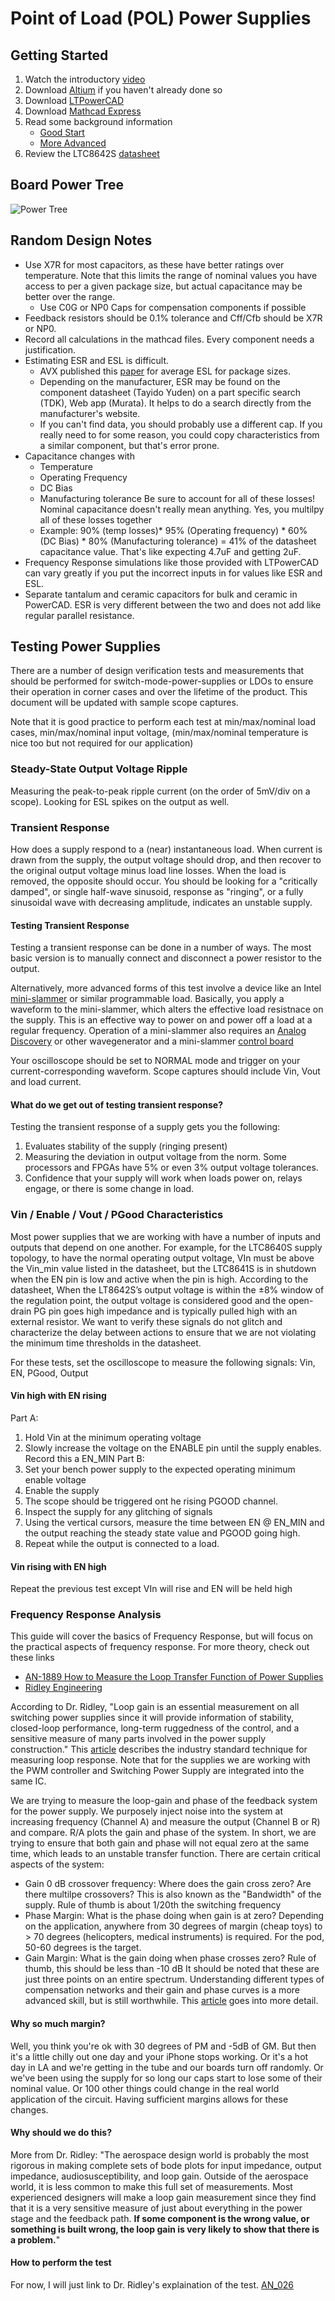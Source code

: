 # Point of Load (POL) Power Supplies
## Getting Started
1. Watch the introductory [video](https://www.youtube.com/watch?v=o5OQcIHKOF0)
2. Download [Altium](www.altium.com) if you haven't already done so
3. Download [LTPowerCAD](http://www.analog.com/en/design-center/ltpowercad.html)
4. Download [Mathcad Express](https://www.ptc.com/en/products/mathcad-express-free-download/install)
5. Read some background information 
   * [Good Start](https://electronicsforu.com/resources/learn-electronics/smps-basics-switched-mode-power-supply)
   * [More Advanced](https://www.onsemi.com/pub/Collateral/SMPSRM-D.PDF)
6. Review the LTC8642S [datasheet](http://www.analog.com/media/en/technical-documentation/data-sheets/lt8642s.pdf)

## Board Power Tree

![Power Tree](https://github.com/badgerloop-software/podiv-altium/blob/master/pdf/LV-Modules-PowerTree.png "Power Tree")

## Random Design Notes

* Use X7R for most capacitors, as these have better ratings over temperature. Note that this limits the range of nominal values you have access to per a given package size, but actual capacitance may be better over the range. 
   * Use C0G or NP0 Caps for compensation components if possible
* Feedback resistors should be 0.1% tolerance and Cff/Cfb should be X7R or NP0.
* Record all calculations in the mathcad files. Every component needs a justification.
* Estimating ESR and ESL is difficult. 
   * AVX published this [paper](https://www.avx.com/docs/techinfo/CeramicCapacitors/parasitc.pdf) for average ESL for package sizes. 
   * Depending on the manufacturer, ESR may be found on the component datasheet (Tayido Yuden) on a part specific search (TDK), Web app (Murata). It helps to do a search directly from the manufacturer's website. 
   * If you can't find data, you should probably use a different cap. If you really need to for some reason, you could copy characteristics from a similar component, but that's error prone.
* Capacitance changes with 
   * Temperature
   * Operating Frequency
   * DC Bias
   * Manufacturing tolerance
Be sure to account for all of these losses! Nominal capacitance doesn't really mean anything. Yes, you multilpy all of these losses together 
   * Example: 90% (temp losses)* 95% (Operating frequency) * 60% (DC Bias) * 80% (Manufacturing tolerance) = 41% of the datasheet capacitance value. That's like expecting 4.7uF and getting 2uF.
* Frequency Response simulations like those provided with LTPowerCAD can vary greatly if you put the incorrect inputs in for values like ESR and ESL. 
* Separate tantalum and ceramic capacitors for bulk and ceramic in PowerCAD. ESR is very different between the two and does not add like regular parallel resistance. 

## Testing Power Supplies

There are a number of design verification tests and measurements that should be performed for switch-mode-power-supplies or LDOs to ensure their operation in corner cases and over the lifetime of the product. This document will be updated with sample scope captures. 

Note that it is good practice to perform each test at min/max/nominal load cases, min/max/nominal input voltage, (min/max/nominal temperature is nice too but not required for our application)

### Steady-State Output Voltage Ripple
Measuring the peak-to-peak ripple current (on the order of 5mV/div on a scope). Looking for ESL spikes on the output as well. 

### Transient Response
How does a supply respond to a (near) instantaneous load. When current is drawn from the supply, the output voltage should drop, and then recover to the original output voltage minus load line losses. When the load is removed, the opposite should occur. You should be looking for a "critically damped", or single half-wave sinusoid, response as "ringing", or a fully sinusoidal wave with decreasing amplitude, indicates an unstable supply.
#### Testing Transient Response
Testing a transient response can be done in a number of ways. The most basic version is to manually connect and disconnect a power resistor to the output. 

Alternatively, more advanced forms of this test involve a device like an Intel [mini-slammer](https://designintools.intel.com/25A_Mini_Slammer_p/q6uj9a00ms25.htm_) or similar programmable load. Basically, you apply a waveform to the mini-slammer, which alters the effective load resistnace on the supply. This is an effective way to power on and power off a load at a regular frequency. Operation of a mini-slammer also requires an [Analog Discovery](https://store.digilentinc.com/analog-discovery-2-100msps-usb-oscilloscope-logic-analyzer-and-variable-power-supply/) or other wavegenerator and a mini-slammer [control board](https://designintools.intel.com/Mini_Slammer_Control_Board_p/q6uj9a00mscb.htm_)

Your oscilloscope should be set to NORMAL mode and trigger on your current-corresponding waveform. Scope captures should include Vin, Vout and load current. 
#### What do we get out of testing transient response? 
Testing the transient response of a supply gets you the following:
1. Evaluates stability of the supply (ringing present)
2. Measuring the deviation in output voltage from the norm. Some processors and FPGAs have 5% or even 3% output voltage tolerances.
3. Confidence that your supply will work when loads power on, relays engage, or there is some change in load.

### Vin / Enable / Vout / PGood Characteristics
Most power supplies that we are working with have a number of inputs and outputs that depend on one another. For example, for the LTC8640S supply topology, to have the normal operating output voltage, VIn must be above the Vin_min value listed in the datasheet, but the LTC8641S is in shutdown when the EN pin is low and active when the pin is high. According to the datasheet, When the LT8642S’s output voltage is within the ±8% window of the regulation point, the output voltage is considered good and the open-drain PG pin goes high impedance and is typically pulled high with an external resistor. We want to verify these signals do not glitch and characterize the delay between actions to ensure that we are not violating the minimum time thresholds in the datasheet. 

For these tests, set the oscilloscope to measure the following signals: Vin, EN, PGood, Output
#### Vin high with EN rising
Part A:
1. Hold Vin at the minimum operating voltage
2. Slowly increase the voltage on the ENABLE pin until the supply enables. Record this a EN_MIN
Part B:
1. Set your bench power supply to the expected operating minimum enable voltage
2. Enable the supply
3. The scope should be triggered ont he rising PGOOD channel.
4. Inspect the supply for any glitching of signals
5. Using the vertical cursors, measure the time between EN @ EN_MIN and the output reaching the steady state value and PGOOD going high. 
6. Repeat while the output is connected to a load.

#### Vin rising with EN high
Repeat the previous test except VIn will rise and EN will be held high

### Frequency Response Analysis
This guide will cover the basics of Frequency Response, but will focus on the practical aspects of frequency response. For more theory, check out these links
* [AN-1889 How to Measure the Loop Transfer Function of Power Supplies](http://www.ti.com/lit/an/snva364a/snva364a.pdf)
* [Ridley Engineering](http://www.ridleyengineering.com/design-center-ridley-engineering/)

According to Dr. Ridley, 
    "Loop gain is an essential measurement on all switching power supplies since it will provide information of stability, closed-loop performance, long-term ruggedness of the control, and a sensitive measure of many parts involved in the power supply construction."
This [article](http://www.ridleyengineering.com/design-center-ridley-engineering/41-frequency-response/104-026-frequency-response-measurement-part-4-loop-measurements.html) describes the industry standard technique for measuring loop response. Note that for the supplies we are working with the PWM controller and Switching Power Supply are integrated into the same IC. 

We are trying to measure the loop-gain and phase of the feedback system for the power supply. We purposely inject noise into the system at increasing frequency (Channel A) and measure the output (Channel B or R) and compare. R/A plots the gain and phase of the system. In short, we are trying to ensure that both gain and phase will not equal zero at the same time, which leads to an unstable transfer function. There are certain critical aspects of the system:
* Gain 0 dB crossover frequency: Where does the gain cross zero? Are there multilpe crossovers? This is also known as the "Bandwidth" of the supply. Rule of thumb is about 1/20th the switching frequency
* Phase Margin: What is the phase doing when gain is at zero? Depending on the application, anywhere from 30 degrees of margin (cheap toys) to > 70 degrees (helicopters, medical instruments) is required. For the pod, 50-60 degrees is the target. 
* Gain Margin: What is the gain doing when phase crosses zero? Rule of thumb, this should be less than -10 dB
It should be noted that these are just three points on an entire spectrum. Understanding different types of compensation networks and their gain and phase curves is a more advanced skill, but is still worthwhile. This [article](http://www.ridleyengineering.com/design-center-ridley-engineering/41-frequency-response/140-077-interpreting-loop-gain-measurements.html) goes into more detail. 

#### Why so much margin? 
Well, you think you're ok with 30 degrees of PM and -5dB of GM. But then it's a little chilly out one day and your iPhone stops working. Or it's a hot day in LA and we're getting in the tube and our boards turn off randomly. Or we've been using the supply for so long our caps start to lose some of their nominal value. Or 100 other things could change in the real world application of the circuit. Having sufficient margins allows for these changes. 

#### Why should we do this? 
More from Dr. Ridley:
   "The aerospace design world is probably the most rigorous in making complete sets of bode plots for input impedance, output impedance, audiosusceptibility, and loop gain. Outside of the aerospace world, it is less common to make this full set of measurements. Most experienced designers will make a loop gain measurement since they find that it is a very sensitive measure of just about everything in the power stage and the feedback path. **If some component is the wrong value, or something is built wrong, the loop gain is very likely to show that there is a problem.**"

#### How to perform the test
For now, I will just link to Dr. Ridley's explaination of the test. [AN_026](http://www.ridleyengineering.com/design-center-ridley-engineering/41-frequency-response/104-026-frequency-response-measurement-part-4-loop-measurements.html)
